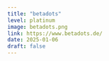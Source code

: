```yaml
---
title: "betadots"
level: platinum
image: betadots.png
link: https://www.betadots.de/
date: 2025-01-06
draft: false
---
```

